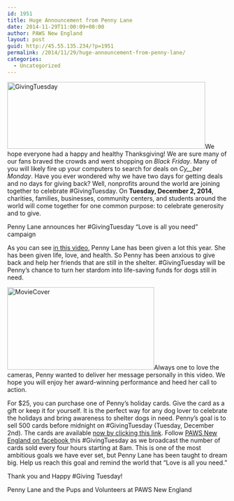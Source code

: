 ```yaml
---
id: 1951
title: Huge Announcement from Penny Lane
date: 2014-11-29T11:00:09+00:00
author: PAWS New England
layout: post
guid: http://45.55.135.234/?p=1951
permalink: /2014/11/29/huge-announcement-from-penny-lane/
categories:
  - Uncategorized
---
```

<img class="aligncenter  wp-image-1953" src="https://pawsnewengland.com/wp-content/uploads/2014/11/GivingTuesday-640x216.jpg" alt="GivingTuesday" width="453" height="153" />We hope everyone had a happy and healthy Thanksgiving! We are sure many of our fans braved the crowds and went shopping on _Black <span class="aBn" tabindex="0" data-term="goog_1086524612"><span class="aQJ">Friday</span></span>_. Many of you will likely fire up your computers to search for deals on _Cy__ber <span class="aBn" tabindex="0" data-term="goog_1086524613"><span class="aQJ">Monday</span></span>_. Have you ever wondered why we have two days for getting deals and no days for giving back? Well, nonprofits around the world are joining together to celebrate #GivingTuesday. On **<span class="aBn" tabindex="0" data-term="goog_1086524614"><span class="aQJ">Tuesday, December 2, 2014</span></span>**, charities, families, businesses, community centers, and students around the world will come together for one common purpose: to celebrate generosity and to give.

Penny Lane announces her #GivingTuesday &#8220;Love is all you need&#8221; campaign

As you can see <a href="https://vimeo.com/102758944?mc_cid=9395a93863&mc_eid=[UNIQID]" target="_blank">in this video</a>, Penny Lane has been given a lot this year. She has been given life, love, and health. So Penny has been anxious to give back and help her friends that are still in the shelter. #GivingTuesday will be Penny&#8217;s chance to turn her stardom into life-saving funds for dogs still in need.

[<img class="alignleft wp-image-1954" src="https://pawsnewengland.com/wp-content/uploads/2014/11/MovieCover-640x360.jpg" alt="MovieCover" width="336" height="189" />](https://vimeo.com/113105026)Always one to love the cameras, Penny wanted to deliver her message personally in this video. We hope you will enjoy her award-winning performance and heed her call to action.

For $25, you can purchase one of Penny&#8217;s holiday cards. Give the card as a gift or keep it for yourself. It is the perfect way for any dog lover to celebrate the holidays and bring awareness to shelter dogs in need. Penny&#8217;s goal is to sell 500 cards before <span class="aBn" tabindex="0" data-term="goog_1086524615"><span class="aQJ">midnight</span></span> on #GivingTuesday (<span class="aBn" tabindex="0" data-term="goog_1086524616"><span class="aQJ">Tuesday, December 2nd</span></span>). The cards are available <a href="http://www.pawsnewengland.com?mc_cid=9395a93863&mc_eid=[UNIQID]" target="_blank">now by clicking this link</a>. Follow <a href="https://www.facebook.com/PAWSNewEngland?mc_cid=9395a93863&mc_eid=[UNIQID]" target="_blank">PAWS New England on facebook </a>this #GivingTuesday as we broadcast the number of cards sold every four hours starting at <span class="aBn" tabindex="0" data-term="goog_1086524617"><span class="aQJ">8am</span></span>. This is one of the most ambitious goals we have ever set, but Penny Lane has been taught to dream big. Help us reach this goal and remind the world that &#8220;Love is all you need.&#8221;

Thank you and Happy #Giving <span class="aBn" tabindex="0" data-term="goog_1086524618"><span class="aQJ">Tuesday</span></span>!
  
Penny Lane and the Pups and Volunteers at PAWS New England